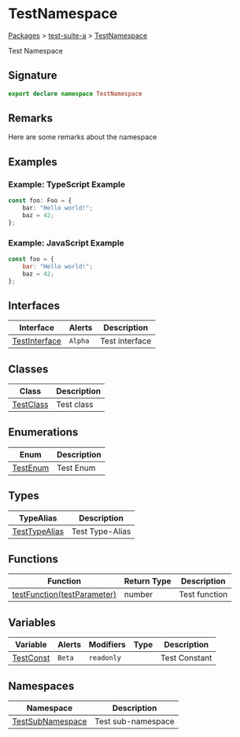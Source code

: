 # TestNamespace

[Packages](/) > [test-suite-a](/test-suite-a/) > [TestNamespace](/test-suite-a/testnamespace-namespace/)

Test Namespace

<h2 id="testnamespace-signature">Signature</h2>

```typescript
export declare namespace TestNamespace
```

<h2 id="testnamespace-remarks">Remarks</h2>

Here are some remarks about the namespace

<h2 id="testnamespace-examples">Examples</h2>

<h3 id="testnamespace-example1">Example: TypeScript Example</h3>

```typescript
const foo: Foo = {
	bar: "Hello world!";
	baz = 42;
};
```

<h3 id="testnamespace-example2">Example: JavaScript Example</h3>

```javascript
const foo = {
	bar: "Hello world!";
	baz = 42;
};
```

## Interfaces

| Interface | Alerts | Description |
| - | - | - |
| [TestInterface](/test-suite-a/testnamespace-namespace/testinterface-interface/) | `Alpha` | Test interface |

## Classes

| Class | Description |
| - | - |
| [TestClass](/test-suite-a/testnamespace-namespace/testclass-class/) | Test class |

## Enumerations

| Enum | Description |
| - | - |
| [TestEnum](/test-suite-a/testnamespace-namespace/testenum-enum/) | Test Enum |

## Types

| TypeAlias | Description |
| - | - |
| [TestTypeAlias](/test-suite-a/testnamespace-namespace/testtypealias-typealias/) | Test Type-Alias |

## Functions

| Function | Return Type | Description |
| - | - | - |
| [testFunction(testParameter)](/test-suite-a/testnamespace-namespace/testfunction-function) | number | Test function |

## Variables

| Variable | Alerts | Modifiers | Type | Description |
| - | - | - | - | - |
| [TestConst](/test-suite-a/testnamespace-namespace/testconst-variable) | `Beta` | `readonly` | | Test Constant |

## Namespaces

| Namespace | Description |
| - | - |
| [TestSubNamespace](/test-suite-a/testnamespace-namespace/testsubnamespace-namespace/) | Test sub-namespace |
